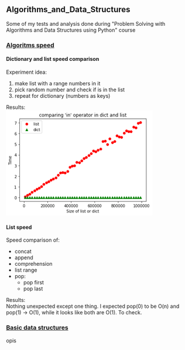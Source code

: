 ## Algorithms_and_Data_Structures
Some of my tests and analysis done during "Problem Solving with Algorithms and Data Structures using Python" course

### <a href='https://github.com/krzysieknaw/Algorithms_and_Data_Structures/tree/main/algoritms_speed'> Algoritms speed  </a>


#### Dictionary and list speed comparison
Experiment idea:
1. make list with a range numbers in it
2. pick random number and check if is in the list
3. repeat for dictionary (numbers as keys)

Results:  
<img width="400" alt="" src="algoritms_speed/output/comparing 'in' operator in dict and list.png">

#### List speed
Speed comparison of:
- concat
- append
- comprehension
- list range
- pop:
  -  pop first
  -  pop last 

Results:  
Nothing unexpected except one thing. I expected pop(0) to be O(n) and pop(1) -> O(1), while it looks like both are O(1). To check.


### <a href='https://github.com/krzysieknaw/Algorithms_and_Data_Structures/tree/main/data_structures'> Basic data structures </a>

opis
